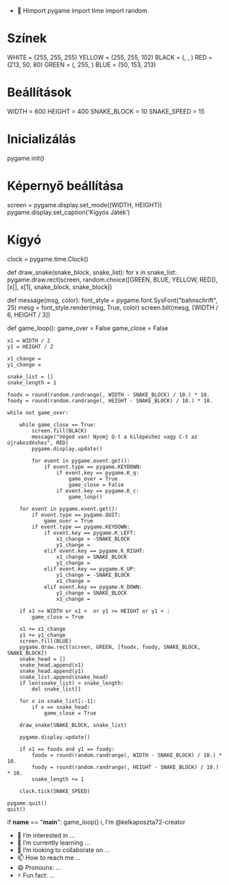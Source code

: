 - 👋 Himport pygame
import time
import random

# Színek
WHITE = (255, 255, 255)
YELLOW = (255, 255, 102)
BLACK = (, , )
RED = (213, 50, 80)
GREEN = (, 255, )
BLUE = (50, 153, 213)

# Beállítások
WIDTH = 600
HEIGHT = 400
SNAKE_BLOCK = 10
SNAKE_SPEED = 15

# Inicializálás
pygame.init()

# Képernyő beállítása
screen = pygame.display.set_mode((WIDTH, HEIGHT))
pygame.display.set_caption('Kígyós Játék')

# Kígyó
clock = pygame.time.Clock()

def draw_snake(snake_block, snake_list):
    for x in snake_list:
        pygame.draw.rect(screen, random.choice([GREEN, BLUE, YELLOW, RED]), [x[], x[1], snake_block, snake_block])

def message(msg, color):
    font_style = pygame.font.SysFont("bahnschrift", 25)
    mesg = font_style.render(msg, True, color)
    screen.blit(mesg, [WIDTH / 6, HEIGHT / 3])

def game_loop():
    game_over = False
    game_close = False

    x1 = WIDTH / 2
    y1 = HEIGHT / 2

    x1_change = 
    y1_change = 

    snake_list = []
    snake_length = 1

    foodx = round(random.randrange(, WIDTH - SNAKE_BLOCK) / 10.) * 10.
    foody = round(random.randrange(, HEIGHT - SNAKE_BLOCK) / 10.) * 10.

    while not game_over:

        while game_close == True:
            screen.fill(BLACK)
            message("Véged van! Nyomj Q-t a kilépéshez vagy C-t az újrakezdéshez", RED)
            pygame.display.update()

            for event in pygame.event.get():
                if event.type == pygame.KEYDOWN:
                    if event.key == pygame.K_q:
                        game_over = True
                        game_close = False
                    if event.key == pygame.K_c:
                        game_loop()

        for event in pygame.event.get():
            if event.type == pygame.QUIT:
                game_over = True
            if event.type == pygame.KEYDOWN:
                if event.key == pygame.K_LEFT:
                    x1_change = -SNAKE_BLOCK
                    y1_change = 
                elif event.key == pygame.K_RIGHT:
                    x1_change = SNAKE_BLOCK
                    y1_change = 
                elif event.key == pygame.K_UP:
                    y1_change = -SNAKE_BLOCK
                    x1_change = 
                elif event.key == pygame.K_DOWN:
                    y1_change = SNAKE_BLOCK
                    x1_change = 

        if x1 >= WIDTH or x1 <  or y1 >= HEIGHT or y1 < :
            game_close = True

        x1 += x1_change
        y1 += y1_change
        screen.fill(BLUE)
        pygame.draw.rect(screen, GREEN, [foodx, foody, SNAKE_BLOCK, SNAKE_BLOCK])
        snake_head = []
        snake_head.append(x1)
        snake_head.append(y1)
        snake_list.append(snake_head)
        if len(snake_list) > snake_length:
            del snake_list[]

        for x in snake_list[:-1]:
            if x == snake_head:
                game_close = True

        draw_snake(SNAKE_BLOCK, snake_list)

        pygame.display.update()

        if x1 == foodx and y1 == foody:
            foodx = round(random.randrange(, WIDTH - SNAKE_BLOCK) / 10.) * 10.
            foody = round(random.randrange(, HEIGHT - SNAKE_BLOCK) / 10.) * 10.
            snake_length += 1

        clock.tick(SNAKE_SPEED)

    pygame.quit()
    quit()

if __name__ == "__main__":
    game_loop()
    i, I’m @kelkaposzta72-creator
- 👀 I’m interested in ...
- 🌱 I’m currently learning ...
- 💞️ I’m looking to collaborate on ...
- 📫 How to reach me ...
- 😄 Pronouns: ...
- ⚡ Fun fact: ...

<!---
kelkaposzta72-creator/kelkaposzta72-creator is a ✨ special ✨ repository because its `README.md` (this file) appears on your GitHub profile.
You can click the Preview link to take a look at your changes.
--->
